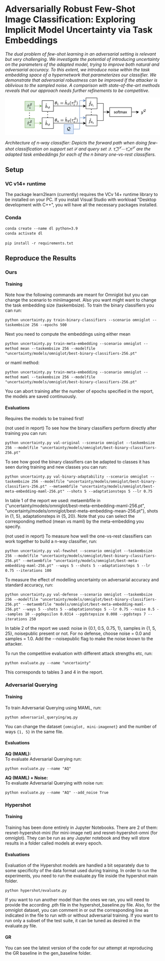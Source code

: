 # Adversarially Robust Few-Shot Image Classification: Exploring Implicit Model Uncertainty via Task Embeddings
*The dual problem of few-shot learning in an adversarial setting is relevant but very challenging. We investigate the potential of introducing uncertainty on the parameters of the adapted model, trying to improve both natural and adversarial accuracy. To this extent, we introduce noise within the task embedding space of a hypernetwork that parameterizes our classifier. We demonstrate that adversarial robustness can be improved if the attacker is oblivious to the sampled noise. A comparison with state-of-the-art methods reveals that our approach needs further refinements to be competitive.*

![Forward path](uncertainty/figures/fewshotforwardpath.svg)

*Architecture of n-way classifier: Depicts the forward path when doing few-shot classification on support set* $\mathcal{S}$ *and query set* $\mathcal{Q}$. $\hat{\tau}\_{1}^\mathcal{S} \cdots \hat{\tau}\_{n}^\mathcal{S}$ *are the adapted task embeddings for each of the n binary one-vs-rest classifiers.*

## Setup
### VC v14+ runtime
The package learn2learn (currently) requires the VCv 14+ runtime library to be installed on your PC. If you install Visual Studio with workload "Desktop development with C++", you will have all the necessary packages installed.

### Conda
```
conda create --name dl python=3.9
conda activate dl

pip install -r requirements.txt
```

## Reproduce the Results
### Ours
#### Training
Note how the following commands are meant for Omniglot but you can change the scenario to miniimagenet. Also you want might want to change the task embedding size (taskembsize).
To train the binary classifiers you can run:
```
python uncertainty.py train-binary-classifiers --scenario omniglot --taskembsize 256 --epochs 500
```
Next you need to compute the embeddings using either mean
```
python uncertainty.py train-meta-embedding --scenario omniglot --method mean --taskembsize 256 --modelfile "uncertainty/models/omniglot/best-binary-classifiers-256.pt"
```
or maml method:
```
python uncertainty.py train-meta-embedding --scenario omniglot --method maml --taskembsize 256 --modelfile "uncertainty/models/omniglot/best-binary-classifiers-256.pt"
```
You can abort training after the number of epochs specified in the report, the models are saved continuously.

#### Evaluations
Requires the models to be trained first!

(not used in report) To see how the binary classifiers perform directly after training you can run:
```
python uncertainty.py val-original --scenario omniglot --taskembsize 256 --modelfile "uncertainty/models/omniglot/best-binary-classifiers-256.pt"
```

To see how good the binary classifiers can be adapted to classes it has seen during training and new classes you can run:
```
python uncertainty.py val-binary-adaptability --scenario omniglot --taskembsize 256 --modelfile "uncertainty/models/omniglot/best-binary-classifiers-256.pt" --metaembfile "uncertainty/models/omniglot/best-meta-embedding-maml-256.pt" --shots 5 --adaptationsteps 5 --lr 0.75
```
In table 1 of the report we used: metaembfile in {"uncertainty/models/omniglot/best-meta-embedding-maml-256.pt", "uncertainty/models/omniglot/best-meta-embedding-mean-256.pt"}, shots in {1, 5}, adaptationsteps in {5, 20}.
Note that you can select the corresponding method (mean vs maml) by the meta-embedding you specify.

(not used in report) To measure how well the one-vs-rest classifiers can work together to build a n-way classifier, run:
```
python uncertainty.py val-fewshot --scenario omniglot --taskembsize 256 --modelfile "uncertainty/models/omniglot/best-binary-classifiers-256.pt" --metaembfile "uncertainty/models/omniglot/best-meta-embedding-maml-256.pt" --ways 5 --shots 5 --adaptationsteps 5 --lr 0.75 --iterations 100
```

To measure the effect of modelling uncertainty on adversarial accuracy and standard accuracy, run: 
```
python uncertainty.py val-defense --scenario omniglot --taskembsize 256 --modelfile "uncertainty/models/omniglot/best-binary-classifiers-256.pt" --metaembfile "models/omniglot/best-meta-embedding-maml-256.pt" --ways 5 --shots 5 --adaptationsteps 5 --lr 0.75 --noise 0.5 --samples 10 --pgdepsilon 0.0314 --pgdstepsize 0.008 --pgdsteps 7 --iterations 250
```
In table 2 of the report we used: noise in {0.1, 0.5, 0.75, 1}, samples in {1, 5, 25}, noisepublic present or not. For no defense, choose noise = 0.0 and samples = 1.0. 
Add the --noisepublic flag to make the noise known to the attacker.

To run the competitive evaluation with different attack strengths etc, run:
```
python evaluate.py --name "uncertainty"
```
This corresponds to tables 3 and 4 in the report.

### Adversarial Querying
#### Training
To train Adversarial Querying using MAML, run:
```
python adversarial_querying/aq.py
```
You can change the dataset `{omniglot, mini-imagenet}` and the number of ways `{1, 5}` in the same file.

#### Evaluations
**AQ (MAML):**  
To evaluate Adversarial Querying run:
```
python evaluate.py --name "AQ"
```

**AQ (MAML) + Noise:**  
To evaluate Adversarial Querying with noise run:
```
python evaluate.py --name "AQ" --add_noise True 
```

### Hypershot
#### Training
Training has been done entirely in Jupyter Notebooks. There are 2 of them:
resnet-hypershot-mini (for mini-image net) and resnet-hypershot-omni (for omniglot).
They can be run as any Jupyter notebook and they will store results in a folder called models at every epoch.

#### Evaluations
Evaluation of the Hypershot models are handled a bit separately due to some specificity of the data format used during training.
In order to run the experiments, you need to run the evaluate.py file inside the hypershot main folder. 
```
python hypershot/evaluate.py
```
If you want to run another model than the ones we ran, you will need to provide the according .pth file in the hypershot_baseline.py file. Also, for the omniglot dataset, you can comment in or out the corresponding line as indicated in the file to run with or without adversarial training. If you want to run only a subset of the test suite, it can be tuned as desired in the evaluate.py file.


#### GR 

You can see the latest version of the code for our attempt at reproducing the GR baseline in the gen_baseline folder.

